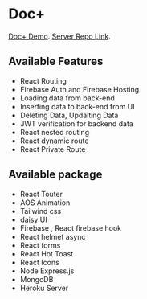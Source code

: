 # Doc+
[Doc+ Demo](https://doc-plus-b2108.web.app/).
[Server Repo Link](https://github.com/asadulR/Doc-plus-Server).


## Available Features

- React Routing
- Firebase Auth and Firebase Hosting
- Loading data from back-end
- Inserting data to back-end from UI
- Deleting Data, Updaiting Data
- JWT verification for backend data
- React nested routing
- React dynamic route
- React Private Route


## Available package

- React Touter
- AOS Animation
- Tailwind css
- daisy UI
- Firebase , React firebase hook
- React helmet async
- React forms
- React Hot Toast
- React Icons
- Node Express.js
- MongoDB
- Heroku Server
